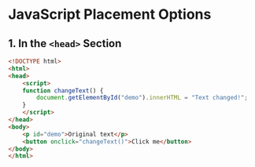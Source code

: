 # JavaScript Placement Options

## 1. In the `<head>` Section
```html
<!DOCTYPE html>
<html>
<head>
    <script>
    function changeText() {
        document.getElementById("demo").innerHTML = "Text changed!";
    }
    </script>
</head>
<body>
    <p id="demo">Original text</p>
    <button onclick="changeText()">Click me</button>
</body>
</html>
